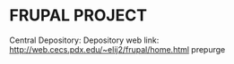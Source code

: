 # FRUPAL PROJECT
Central Depository: Depository web link: http://web.cecs.pdx.edu/~elij2/frupal/home.html
prepurge
